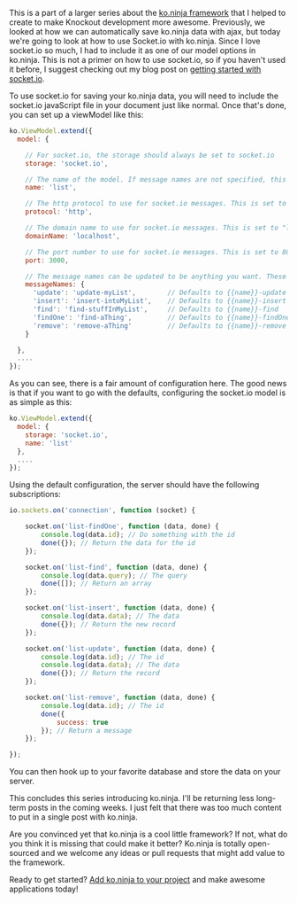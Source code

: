 This is a part of a larger series about the [ko.ninja framework](/blog/ko-ninja) that I helped to create to make Knockout development more awesome. Previously, we looked at how we can automatically save ko.ninja data with ajax, but today we're going to look at how to use Socket.io with ko.ninja. Since I love socket.io so much, I had to include it as one of our model options in ko.ninja. This is not a primer on how to use socket.io, so if you haven't used it before, I suggest checking out my blog post on [getting started with socket.io](/blog/getting-started-with-socket-io).

<!-- more -->

To use socket.io for saving your ko.ninja data, you will need to include the socket.io javaScript file in your document just like normal. Once that's done, you can set up a viewModel like this:

```js
ko.ViewModel.extend({
  model: {

    // For socket.io, the storage should always be set to socket.io
    storage: 'socket.io',

    // The name of the model. If message names are not specified, this will be used to generate the message names. This is required.
    name: 'list',

    // The http protocol to use for socket.io messages. This is set to "http" by default, but you could change it to https
    protocol: 'http',

    // The domain name to use for socket.io messages. This is set to "localhost" by default
    domainName: 'localhost',

    // The port number to use for socket.io messages. This is set to 8080 by default
    port: 3000,

    // The message names can be updated to be anything you want. These are all defaulted and not required.
    messageNames: {
      'update': 'update-myList',        // Defaults to {{name}}-update
      'insert': 'insert-intoMyList',    // Defaults to {{name}}-insert
      'find': 'find-stuffInMyList',     // Defaults to {{name}}-find
      'findOne': 'find-aThing',         // Defaults to {{name}}-findOne
      'remove': 'remove-aThing'         // Defaults to {{name}}-remove
    }

  },
  ....
});
```

As you can see, there is a fair amount of configuration here. The good news is that if you want to go with the defaults, configuring the socket.io model is as simple as this:

```js
ko.ViewModel.extend({
  model: {
    storage: 'socket.io',
    name: 'list'
  },
  ....
});
```

Using the default configuration, the server should have the following subscriptions:

```js
io.sockets.on('connection', function (socket) {

    socket.on('list-findOne', function (data, done) {
        console.log(data.id); // Do something with the id
        done({}); // Return the data for the id
    });

    socket.on('list-find', function (data, done) {
        console.log(data.query); // The query
        done([]); // Return an array
    });

    socket.on('list-insert', function (data, done) {
        console.log(data.data); // The data
        done({}); // Return the new record
    });

    socket.on('list-update', function (data, done) {
        console.log(data.id); // The id
        console.log(data.data); // The data
        done({}); // Return the record
    });

    socket.on('list-remove', function (data, done) {
        console.log(data.id); // The id
        done({
            success: true    
        }); // Return a message
    });

});
```

You can then hook up to your favorite database and store the data on your server.

This concludes this series introducing ko.ninja. I'll be returning less long-term posts in the coming weeks. I just felt that there was too much content to put in a single post with ko.ninja.

Are you convinced yet that ko.ninja is a cool little framework? If not, what do you think it is missing that could make it better? Ko.ninja is totally open-sourced and we welcome any ideas or pull requests that might add value to the framework.

Ready to get started? [Add ko.ninja to your project](https://github.com/jcreamer898/ko.ninja) and make awesome applications today!
